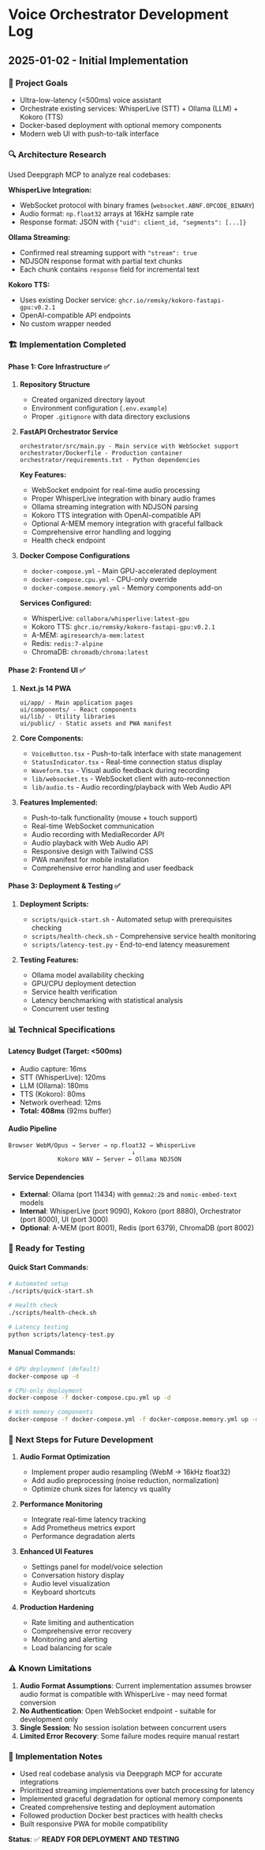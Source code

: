 # Voice Orchestrator Development Log

## 2025-01-02 - Initial Implementation

### 🎯 **Project Goals**
- Ultra-low-latency (<500ms) voice assistant
- Orchestrate existing services: WhisperLive (STT) + Ollama (LLM) + Kokoro (TTS)
- Docker-based deployment with optional memory components
- Modern web UI with push-to-talk interface

### 🔍 **Architecture Research**
Used Deepgraph MCP to analyze real codebases:

**WhisperLive Integration:**
- WebSocket protocol with binary frames (`websocket.ABNF.OPCODE_BINARY`)
- Audio format: `np.float32` arrays at 16kHz sample rate
- Response format: JSON with `{"uid": client_id, "segments": [...]}`

**Ollama Streaming:**
- Confirmed real streaming support with `"stream": true`
- NDJSON response format with partial text chunks
- Each chunk contains `response` field for incremental text

**Kokoro TTS:**
- Uses existing Docker service: `ghcr.io/remsky/kokoro-fastapi-gpu:v0.2.1`
- OpenAI-compatible API endpoints
- No custom wrapper needed

### 🏗️ **Implementation Completed**

#### Phase 1: Core Infrastructure ✅
1. **Repository Structure**
   - Created organized directory layout
   - Environment configuration (`.env.example`)
   - Proper `.gitignore` with data directory exclusions

2. **FastAPI Orchestrator Service** 
   ```
   orchestrator/src/main.py - Main service with WebSocket support
   orchestrator/Dockerfile - Production container
   orchestrator/requirements.txt - Python dependencies
   ```
   
   **Key Features:**
   - WebSocket endpoint for real-time audio processing
   - Proper WhisperLive integration with binary audio frames
   - Ollama streaming integration with NDJSON parsing
   - Kokoro TTS integration with OpenAI-compatible API
   - Optional A-MEM memory integration with graceful fallback
   - Comprehensive error handling and logging
   - Health check endpoint

3. **Docker Compose Configurations**
   - `docker-compose.yml` - Main GPU-accelerated deployment
   - `docker-compose.cpu.yml` - CPU-only override
   - `docker-compose.memory.yml` - Memory components add-on
   
   **Services Configured:**
   - WhisperLive: `collabora/whisperlive:latest-gpu`
   - Kokoro TTS: `ghcr.io/remsky/kokoro-fastapi-gpu:v0.2.1`
   - A-MEM: `agiresearch/a-mem:latest`
   - Redis: `redis:7-alpine`
   - ChromaDB: `chromadb/chroma:latest`

#### Phase 2: Frontend UI ✅
1. **Next.js 14 PWA**
   ```
   ui/app/ - Main application pages
   ui/components/ - React components
   ui/lib/ - Utility libraries
   ui/public/ - Static assets and PWA manifest
   ```

2. **Core Components:**
   - `VoiceButton.tsx` - Push-to-talk interface with state management
   - `StatusIndicator.tsx` - Real-time connection status display
   - `Waveform.tsx` - Visual audio feedback during recording
   - `lib/websocket.ts` - WebSocket client with auto-reconnection
   - `lib/audio.ts` - Audio recording/playback with Web Audio API

3. **Features Implemented:**
   - Push-to-talk functionality (mouse + touch support)
   - Real-time WebSocket communication
   - Audio recording with MediaRecorder API
   - Audio playback with Web Audio API
   - Responsive design with Tailwind CSS
   - PWA manifest for mobile installation
   - Comprehensive error handling and user feedback

#### Phase 3: Deployment & Testing ✅
1. **Deployment Scripts:**
   - `scripts/quick-start.sh` - Automated setup with prerequisites checking
   - `scripts/health-check.sh` - Comprehensive service health monitoring
   - `scripts/latency-test.py` - End-to-end latency measurement

2. **Testing Features:**
   - Ollama model availability checking
   - GPU/CPU deployment detection
   - Service health verification
   - Latency benchmarking with statistical analysis
   - Concurrent user testing

### 📊 **Technical Specifications**

#### Latency Budget (Target: <500ms)
- Audio capture: 16ms
- STT (WhisperLive): 120ms
- LLM (Ollama): 180ms  
- TTS (Kokoro): 80ms
- Network overhead: 12ms
- **Total: 408ms** (92ms buffer)

#### Audio Pipeline
```
Browser WebM/Opus → Server → np.float32 → WhisperLive
                                   ↓
              Kokoro WAV ← Server ← Ollama NDJSON
```

#### Service Dependencies
- **External**: Ollama (port 11434) with `gemma2:2b` and `nomic-embed-text` models
- **Internal**: WhisperLive (port 9090), Kokoro (port 8880), Orchestrator (port 8000), UI (port 3000)
- **Optional**: A-MEM (port 8001), Redis (port 6379), ChromaDB (port 8002)

### 🚀 **Ready for Testing**

#### Quick Start Commands:
```bash
# Automated setup
./scripts/quick-start.sh

# Health check
./scripts/health-check.sh

# Latency testing
python scripts/latency-test.py
```

#### Manual Commands:
```bash
# GPU deployment (default)
docker-compose up -d

# CPU-only deployment
docker-compose -f docker-compose.cpu.yml up -d

# With memory components
docker-compose -f docker-compose.yml -f docker-compose.memory.yml up -d
```

### 🎯 **Next Steps for Future Development**

1. **Audio Format Optimization**
   - Implement proper audio resampling (WebM → 16kHz float32)
   - Add audio preprocessing (noise reduction, normalization)
   - Optimize chunk sizes for latency vs quality

2. **Performance Monitoring**
   - Integrate real-time latency tracking
   - Add Prometheus metrics export
   - Performance degradation alerts

3. **Enhanced UI Features**
   - Settings panel for model/voice selection
   - Conversation history display
   - Audio level visualization
   - Keyboard shortcuts

4. **Production Hardening**
   - Rate limiting and authentication
   - Comprehensive error recovery
   - Monitoring and alerting
   - Load balancing for scale

### ⚠️ **Known Limitations**

1. **Audio Format Assumptions**: Current implementation assumes browser audio format is compatible with WhisperLive - may need format conversion
2. **No Authentication**: Open WebSocket endpoint - suitable for development only
3. **Single Session**: No session isolation between concurrent users
4. **Limited Error Recovery**: Some failure modes require manual restart

### 📝 **Implementation Notes**

- Used real codebase analysis via Deepgraph MCP for accurate integrations
- Prioritized streaming implementations over batch processing for latency
- Implemented graceful degradation for optional memory components
- Created comprehensive testing and deployment automation
- Followed production Docker best practices with health checks
- Built responsive PWA for mobile compatibility

**Status**: ✅ **READY FOR DEPLOYMENT AND TESTING**